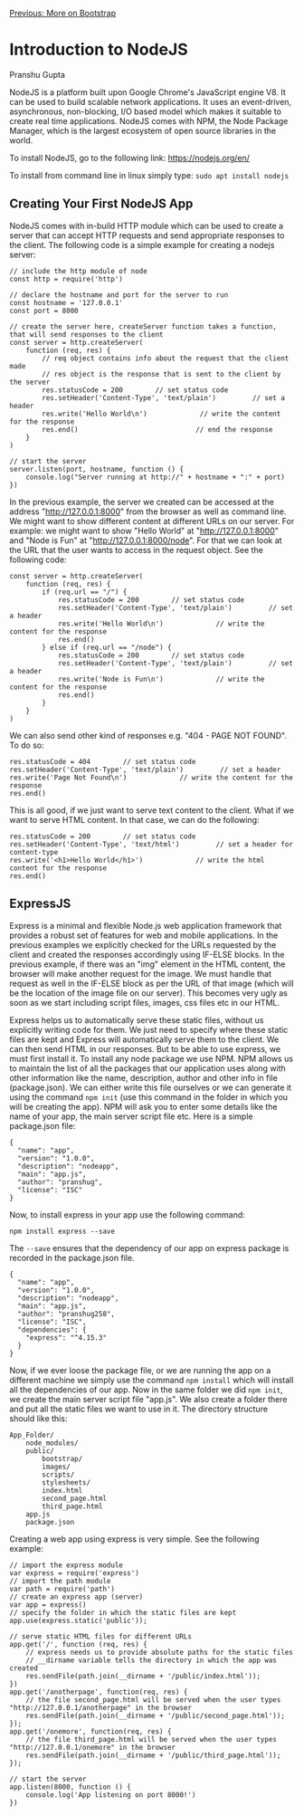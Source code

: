[Previous: More on Bootstrap](Bootstrap.md)

# Introduction to NodeJS
Pranshu Gupta

NodeJS is a platform built upon Google Chrome's JavaScript engine V8. It can be used to build scalable network applications. It uses an event-driven, asynchronous, non-blocking, I/O based model which makes it suitable to create real time applications. NodeJS comes with NPM, the Node Package Manager, which is the largest ecosystem of open source libraries in the world.

To install NodeJS, go to the following link: https://nodejs.org/en/

To install from command line in linux simply type: `sudo apt install nodejs`

## Creating Your First NodeJS App
NodeJS comes with in-build HTTP module which can be used to create a server that can accept HTTP requests and send appropriate responses to the client. The following code is a simple example for creating a nodejs server:

    // include the http module of node
    const http = require('http')

    // declare the hostname and port for the server to run
    const hostname = '127.0.0.1'
    const port = 8000

    // create the server here, createServer function takes a function, that will send responses to the client
    const server = http.createServer(
        function (req, res) {
            // req object contains info about the request that the client made
            // res object is the response that is sent to the client by the server
            res.statusCode = 200        // set status code
            res.setHeader('Content-Type', 'text/plain')         // set a header
            res.write('Hello World\n')             // write the content for the response
            res.end()                             // end the response
        }
    )

    // start the server
    server.listen(port, hostname, function () {
        console.log("Server running at http://" + hostname + ":" + port)
    })

In the previous example, the server we created can be accessed at the address "http://127.0.0.1:8000" from the browser as well as command line. We might want to show different content at different URLs on our server. For example: we might want to show "Hello World" at "http://127.0.0.1:8000" and "Node is Fun" at "http://127.0.0.1:8000/node". For that we can look at the URL that the user wants to access in the request object. See the following code:

    const server = http.createServer(
        function (req, res) {
            if (req.url == "/") {
                res.statusCode = 200        // set status code
                res.setHeader('Content-Type', 'text/plain')         // set a header
                res.write('Hello World\n')             // write the content for the response
                res.end()         
            } else if (req.url == "/node") {
                res.statusCode = 200        // set status code
                res.setHeader('Content-Type', 'text/plain')         // set a header
                res.write('Node is Fun\n')             // write the content for the response
                res.end()         
            }
        }
    )

We can also send other kind of responses e.g. "404 - PAGE NOT FOUND". To do so:

    res.statusCode = 404        // set status code
    res.setHeader('Content-Type', 'text/plain')         // set a header
    res.write('Page Not Found\n')             // write the content for the response
    res.end()

This is all good, if we just want to serve text content to the client. What if we want to serve HTML content. In that case, we can do the following:

    res.statusCode = 200        // set status code
    res.setHeader('Content-Type', 'text/html')         // set a header for content-type
    res.write('<h1>Hello World</h1>')             // write the html content for the response
    res.end() 

## ExpressJS
Express is a minimal and flexible Node.js web application framework that provides a robust set of features for web and mobile applications. In the previous examples we explicitly checked for the URLs requested by the client and created the responses accordingly using IF-ELSE blocks. In the previous example, if there was an "img" element in the HTML content, the browser will make another request for the image. We must handle that request as well in the IF-ELSE block as per the URL of that image (which will be the location of the image file on our server). This becomes very ugly as soon as we start including script files, images, css files etc in our HTML. 

Express helps us to automatically serve these static files, without us explicitly writing code for them. We just need to specify where these static files are kept and Express will automatically serve them to the client. We can then send HTML in our responses. But to be able to use express, we must first install it. To install any node package we use NPM. NPM allows us to maintain the list of all the packages that our application uses along with other information like the name, description, author and other info in file (package.json). We can either write this file ourselves or we can generate it using the command `npm init` (use this command in the folder in which you will be creating the app). NPM will ask you to enter some details like the name of your app, the main server script file etc. Here is a simple package.json file:

    {
      "name": "app",
      "version": "1.0.0",
      "description": "nodeapp",
      "main": "app.js",
      "author": "pranshug",
      "license": "ISC"
    }

Now, to install express in your app use the following command:

    npm install express --save

The `--save` ensures that the dependency of our app on express package is recorded in the package.json file.

    {
      "name": "app",
      "version": "1.0.0",
      "description": "nodeapp",
      "main": "app.js",
      "author": "pranshug258",
      "license": "ISC",
      "dependencies": {
        "express": "^4.15.3"
      }
    }

Now, if we ever loose the package file, or we are running the app on a different machine we simply use the command `npm install` which will install all the dependencies of our app. Now in the same folder we did `npm init`, we create the main server script file "app.js". We also create a folder there and put all the static files we want to use in it. The directory structure should like this:

    App_Folder/
        node_modules/
        public/
            bootstrap/
            images/
            scripts/
            stylesheets/
            index.html
            second_page.html
            third_page.html
        app.js
        package.json

Creating a web app using express is very simple. See the following example:

    // import the express module
    var express = require('express')
    // import the path module
    var path = require('path')
    // create an express app (server)
    var app = express()
    // specify the folder in which the static files are kept
    app.use(express.static('public'));

    // serve static HTML files for different URLs
    app.get('/', function (req, res) {
        // express needs us to provide absolute paths for the static files
        // __dirname variable tells the directory in which the app was created
        res.sendFile(path.join(__dirname + '/public/index.html'));
    })
    app.get('/anotherpage', function(req, res) {
        // the file second_page.html will be served when the user types "http://127.0.0.1/anotherpage" in the browser
        res.sendFile(path.join(__dirname + '/public/second_page.html'));
    });
    app.get('/onemore', function(req, res) {
        // the file third_page.html will be served when the user types "http://127.0.0.1/onemore" in the browser
        res.sendFile(path.join(__dirname + '/public/third_page.html'));
    });

    // start the server
    app.listen(8000, function () {
        console.log('App listening on port 8000!')
    })

